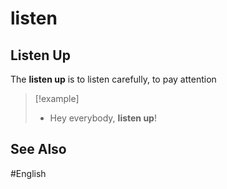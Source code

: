 # listen

## Listen Up

The **listen up** is to listen carefully, to pay attention 

> [!example]
> - Hey everybody, **listen up**!

## See Also 

#English 
